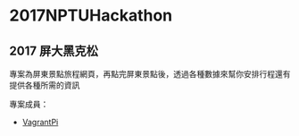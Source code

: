 # 2017NPTUHackathon

## 2017 屏大黑克松

專案為屏東景點旅程網頁，再點完屏東景點後，透過各種數據來幫你安排行程還有提供各種所需的資訊

專案成員：
- [VagrantPi](https://github.com/VagrantPi)

